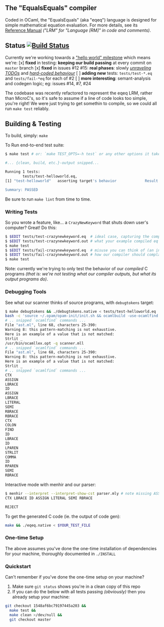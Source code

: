 The "EqualsEquals" compiler
-------------------

Coded in OCaml, the "EqualsEquals" (aka "eqeq") language is designed for simple
mathematical equation evaluation. For more details, see its [Reference
Manual](https://docs.google.com/document/d/1uHGe2qazuy-I7Vem7u8muxDnWaysDX49lKMbMmlDml4)
_("LRM" for "Language [RM]" in code and comments)_.

## Status [![Build Status](https://travis-ci.org/rxie25/PLT2016Spring.png?branch=master)](https://travis-ci.org/rxie25/PLT2016Spring)

Currently we're working towards a ["hello world" milestone](https://github.com/rxie25/PLT2016Spring/milestones/DUE:%20%22Hello%20World%22%20of%20our%20Language) which means we're:
 [x] **fixed** in testing: **keeping our build passing** at every commit on `master` branch
 [x] **fixed** in issues #12 #15:
    **real phases**: slowly [_unraveling TODOs_](https://github.com/rxie25/PLT2016Spring/search?utf8=%E2%9C%93&q=TODO) and [_hard-coded behaviour_](https://github.com/rxie25/PLT2016Spring/blob/85e99570cd813398/src/codegen.ml#L14-L16)
 [ ] **adding new** tests: `tests/test-*.eq` and `tests/fail-*eq` for each of #2
 [ ] **more interesting**: semant-analysis and codegen logic; eg: issues #14, #7, #24

The codebase was recently refactored to represent the eqeq LRM, rather than MicroC's, so it's safe to assume if a line of code looks too simple, you're right! We were just trying to get somethin to compile, so we could all run `make test` reliably.

## Building & Testing

To build, simply: `make`

To Run end-to-end test suite:
```sh
$ make test # or: `make TEST_OPTS=-h test` or any other options it takes

#... {clean, build, etc.}-output snipped...

Running 1 tests:
        tests/test-helloworld.eq,
[1] "test-helloworld"   asserting target's behavior             Result: PASS

Summary: PASSED

```

Be sure to run `make lint` from time to time.

### Writing Tests
So you wrote a feature, like... a `CrazyNewKeyword` that shuts down user's computer? Great! Do this:
```sh
$ $EDIT tests/test-crazynewkeyword.eq  # ideal case, capturing the complexity you've added (a correct program)
$ $EDIT tests/test-crazynewkeyword.out # what your example compiled eq C program should do (just the output)
$ make test
$ $EDIT tests/fail-crazynewkeyword.eq  # misuse you can think of (an incorrect program)
$ $EDIT tests/fail-crazynewkeyword.out # how our compiler should complain for your example eq source
$ make test
```

Note: currently we're trying to only test the behavior of our *compiled* C programs _(that is: we're not testing what our compiler outputs, but what its output programs do)_.

### Debugging Tools
See what our scanner thinks of source programs, with `debugtokens` target:
```sh
$ make debugtokens && ./debugtokens.native < tests/test-helloworld.eq
bash -c 'source ~/.opam/opam-init/init.sh && ocamlbuild -use-ocamlfind ./debugtokens.native'
# .. snipped `ocamlfind` commands ...
File "ast.ml", line 68, characters 25-390:
Warning 8: this pattern-matching is not exhaustive.
Here is an example of a value that is not matched:
Strlit _
/usr/bin/ocamllex.opt -q scanner.mll
# .. snipped `ocamlfind` commands ...
File "ast.ml", line 68, characters 25-390:
Warning 8: this pattern-matching is not exhaustive.
Here is an example of a value that is not matched:
Strlit _
# .. snipped `ocamlfind` commands ...
CTX
ASSIGN
LBRACE
ID
ASSIGN
LBRACE
LITERAL
SEMI
RBRACE
RBRACE
CTX
COLON
FIND
ID
LBRACE
ID
LPAREN
STRLIT
COMMA
ID
RPAREN
SEMI
RBRACE
```

Interactive mode with menhir and our parser:
```sh
$ menhir --interpret --interpret-show-cst parser.mly # note missing ASSIGN
CTX LBRACE ID ASSIGN LITERAL SEMI RBRACE

REJECT
```

To get the generated C code (ie. the output of code gen):
```bash
make && ./eqeq.native < $YOUR_TEST_FILE
```

### One-time Setup

The above assumes you've done the one-time installation of dependencies for your
machine, thoroughly documented in `./INSTALL`

### Quickstart

Can't remember if you've done the one-time setup on your machine?

1. Make sure `git status` shows you're in a clean copy of this repo
2. If you can do the below with all tests passing _(obviously)_ then you
  already setup your machine:
```bash
git checkout 1548af6bc79197445a203 &&
  make test &&
  make clean >/dev/null &&
  git checkout master
```
